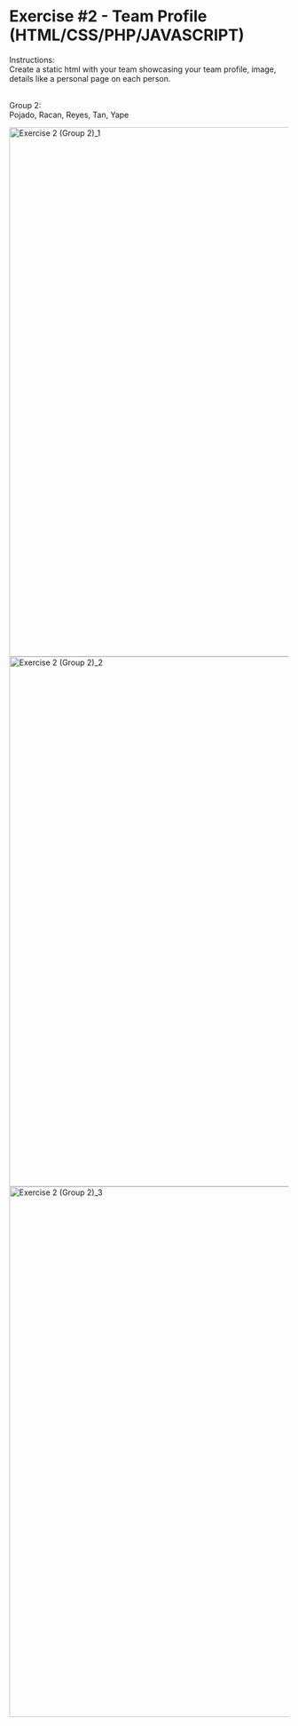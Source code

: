 # Exercise #2 - Team Profile (HTML/CSS/PHP/JAVASCRIPT)


Instructions: <br>
Create a static html with your team showcasing your team profile, image, details like a personal page on each person.<br> <br>


Group 2:<br>
Pojado, Racan, Reyes, Tan, Yape <br>

<img width="954" alt="Exercise 2 (Group 2)_1" src="https://github.com/user-attachments/assets/edfff97f-76a2-43d8-ad55-fca244dcc502">
<img width="955" alt="Exercise 2 (Group 2)_2" src="https://github.com/user-attachments/assets/2cf4df3f-39b4-490a-89d4-738e46cfab5f">
<img width="956" alt="Exercise 2 (Group 2)_3" src="https://github.com/user-attachments/assets/6ad4fea4-f8d3-4db3-97b4-250424278a34">
